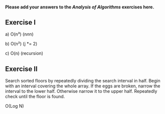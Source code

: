 #### Please add your answers to the ***Analysis of  Algorithms*** exercises here.

## Exercise I

a)  O(n³) (n*n*n)


b)  O(n²) (j *= 2)


c)  O(n) (recursion)

## Exercise II


Search sorted floors by repeatedly dividing the search interval in half. Begin with an interval covering the whole array. If the eggs are broken, narrow the interval to the lower half. Otherwise narrow it to the upper half. Repeatedly check until the floor is found.

O(Log N)